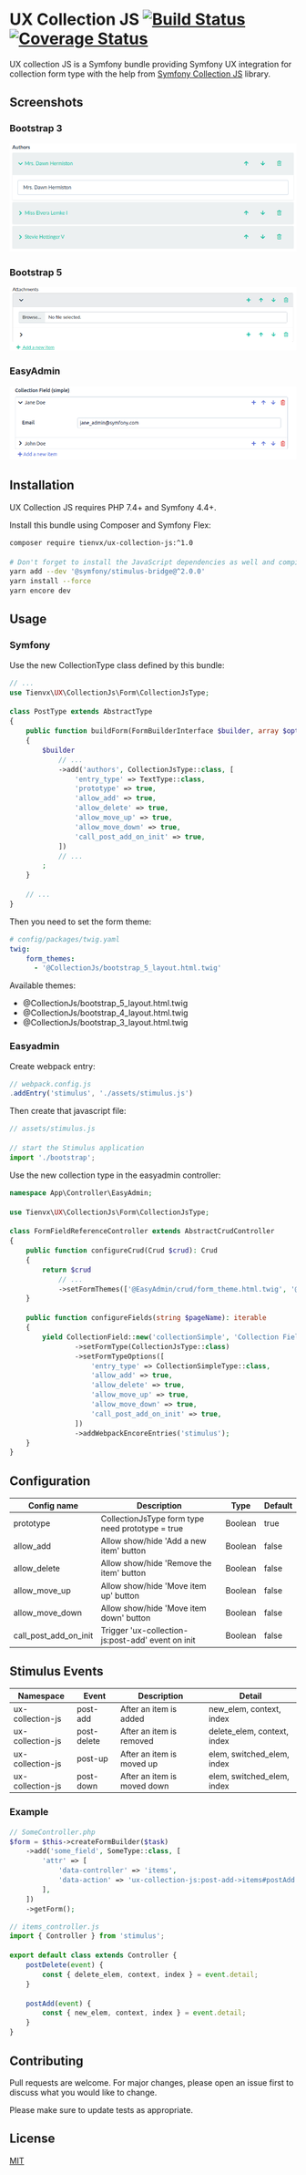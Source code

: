 # UX Collection JS  [![Build Status][actions_badge]][actions_link] [![Coverage Status][coveralls_badge]][coveralls_link]

UX collection JS is a Symfony bundle providing Symfony UX integration for collection form type with the help from [Symfony Collection JS](https://github.com/ruano-a/symfonyCollectionJs) library.

## Screenshots

### Bootstrap 3
![Screenshot Bootstrap 3](./images/collection-js-bootstrap-3.png)
### Bootstrap 5
![Screenshot Bootstrap 5](./images/collection-js-bootstrap-5.png)
### EasyAdmin
![Screenshot EasyAdmin](./images/collection-js-easyadmin.png)

## Installation

UX Collection JS requires PHP 7.4+ and Symfony 4.4+.

Install this bundle using Composer and Symfony Flex:

```sh
composer require tienvx/ux-collection-js:^1.0

# Don't forget to install the JavaScript dependencies as well and compile
yarn add --dev '@symfony/stimulus-bridge@^2.0.0'
yarn install --force
yarn encore dev
```

## Usage

### Symfony

Use the new CollectionType class defined by this bundle:

```php
// ...
use Tienvx\UX\CollectionJs\Form\CollectionJsType;

class PostType extends AbstractType
{
    public function buildForm(FormBuilderInterface $builder, array $options)
    {
        $builder
            // ...
            ->add('authors', CollectionJsType::class, [
                'entry_type' => TextType::class,
                'prototype' => true,
                'allow_add' => true,
                'allow_delete' => true,
                'allow_move_up' => true,
                'allow_move_down' => true,
                'call_post_add_on_init' => true,
            ])
            // ...
        ;
    }

    // ...
}
```

Then you need to set the form theme:
```yaml
# config/packages/twig.yaml
twig:
    form_themes:
      - '@CollectionJs/bootstrap_5_layout.html.twig'
```

Available themes:
- @CollectionJs/bootstrap_5_layout.html.twig
- @CollectionJs/bootstrap_4_layout.html.twig
- @CollectionJs/bootstrap_3_layout.html.twig

### Easyadmin

Create webpack entry:

```javascript
// webpack.config.js
.addEntry('stimulus', './assets/stimulus.js')
```

Then create that javascript file:

```javascript
// assets/stimulus.js

// start the Stimulus application
import './bootstrap';
```

Use the new collection type in the easyadmin controller:

```php
namespace App\Controller\EasyAdmin;

use Tienvx\UX\CollectionJs\Form\CollectionJsType;

class FormFieldReferenceController extends AbstractCrudController
{
    public function configureCrud(Crud $crud): Crud
    {
        return $crud
            // ...
            ->setFormThemes(['@EasyAdmin/crud/form_theme.html.twig', '@CollectionJs/bootstrap_5_layout.html.twig']);
    }

    public function configureFields(string $pageName): iterable
    {
        yield CollectionField::new('collectionSimple', 'Collection Field (simple)')
                ->setFormType(CollectionJsType::class)
                ->setFormTypeOptions([
                    'entry_type' => CollectionSimpleType::class,
                    'allow_add' => true,
                    'allow_delete' => true,
                    'allow_move_up' => true,
                    'allow_move_down' => true,
                    'call_post_add_on_init' => true,
                ])
                ->addWebpackEncoreEntries('stimulus');
    }
}
```

## Configuration

| Config name            | Description                                       | Type     | Default |
|------------------------|---------------------------------------------------|----------|---------|
| prototype              | CollectionJsType form type need prototype = true  | Boolean  | true    |
| allow_add              | Allow show/hide 'Add a new item' button           | Boolean  | false   |
| allow_delete           | Allow show/hide 'Remove the item' button          | Boolean  | false   |
| allow_move_up          | Allow show/hide 'Move item up' button             | Boolean  | false   |
| allow_move_down        | Allow show/hide 'Move item down' button           | Boolean  | false   |
| call_post_add_on_init  | Trigger 'ux-collection-js:post-add' event on init | Boolean  | false   |

## Stimulus Events

| Namespace          | Event       | Description                 | Detail                       |
|--------------------|-------------|-----------------------------|------------------------------|
| ux-collection-js   | post-add    | After an item is added      | new_elem, context, index     |
| ux-collection-js   | post-delete | After an item is removed    | delete_elem, context, index  |
| ux-collection-js   | post-up     | After an item is moved up   | elem, switched_elem, index   |
| ux-collection-js   | post-down   | After an item is moved down | elem, switched_elem, index   |

### Example

```php
// SomeController.php
$form = $this->createFormBuilder($task)
    ->add('some_field', SomeType::class, [
        'attr' => [
            'data-controller' => 'items',
            'data-action' => 'ux-collection-js:post-add->items#postAdd ux-collection-js:post-delete->items#postDelete ',
        ],
    ])
    ->getForm();
```

```js
// items_controller.js
import { Controller } from 'stimulus';

export default class extends Controller {
    postDelete(event) {
        const { delete_elem, context, index } = event.detail;
    }

    postAdd(event) {
        const { new_elem, context, index } = event.detail;
    }
}
```

## Contributing
Pull requests are welcome. For major changes, please open an issue first to discuss what you would like to change.

Please make sure to update tests as appropriate.

## License
[MIT](LICENSE)

[actions_badge]: https://github.com/tienvx/ux-collection-js/workflows/main/badge.svg
[actions_link]: https://github.com/tienvx/ux-collection-js/actions

[coveralls_badge]: https://coveralls.io/repos/tienvx/ux-collection-js/badge.svg?branch=main&service=github
[coveralls_link]: https://coveralls.io/github/tienvx/ux-collection-js?branch=main
